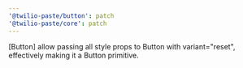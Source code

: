 ```yaml
---
'@twilio-paste/button': patch
'@twilio-paste/core': patch
---
```


[Button] allow passing all style props to Button with variant="reset", effectively making it a Button primitive.
